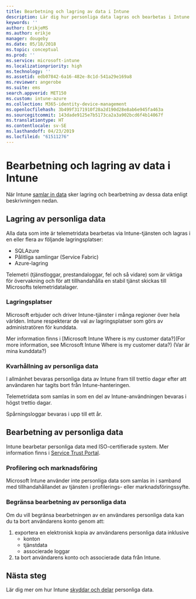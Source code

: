 ```yaml
---
title: Bearbetning och lagring av data i Intune
description: Lär dig hur personliga data lagras och bearbetas i Intune.
keywords: ''
author: ErikjeMS
ms.author: erikje
manager: dougeby
ms.date: 05/18/2018
ms.topic: conceptual
ms.prod: ''
ms.service: microsoft-intune
ms.localizationpriority: high
ms.technology: ''
ms.assetid: edb07842-6a16-482e-8c1d-541a29e169a8
ms.reviewer: angerobe
ms.suite: ems
search.appverid: MET150
ms.custom: intune-azure
ms.collection: M365-identity-device-management
ms.openlocfilehash: 3b499f3171910f28a2d190d28e8ab6e945fa463a
ms.sourcegitcommit: 143dade9125e7b5173ca2a3a902bcd6f4b14067f
ms.translationtype: HT
ms.contentlocale: sv-SE
ms.lasthandoff: 04/23/2019
ms.locfileid: "61511276"
---
```

# <a name="data-storage-and-processing-in-intune"></a>Bearbetning och lagring av data i Intune

När Intune [samlar in data](privacy-data-collect.md) sker lagring och bearbetning av dessa data enligt beskrivningen nedan.

## <a name="storing-personal-data"></a>Lagring av personliga data

Alla data som inte är telemetridata bearbetas via Intune-tjänsten och lagras i en eller flera av följande lagringsplatser: 

- SQLAzure 
- Pålitliga samlingar (Service Fabric)  
- Azure-lagring 

Telemetri (tjänstloggar, prestandaloggar, fel och så vidare) som är viktiga för övervakning och för att tillhandahålla en stabil tjänst skickas till Microsofts telemetridatalager.

### <a name="storage-locations"></a>Lagringsplatser

Microsoft erbjuder och driver Intune-tjänster i många regioner över hela världen. Intune respekterar de val av lagringsplatser som görs av administratören för kunddata.

Mer information finns i [Microsoft Intune Where is my customer data?](For more information, see Microsoft Intune Where is my customer data?) (Var är mina kunddata?)

### <a name="personal-data-retention"></a>Kvarhållning av personliga data

I allmänhet bevaras personliga data av Intune fram till trettio dagar efter att användaren har tagits bort från Intune-hanteringen.

Telemetridata som samlas in som en del av Intune-användningen bevaras i högst trettio dagar.

Spårningsloggar bevaras i upp till ett år.

## <a name="processing-personal-data"></a>Bearbetning av personliga data

Intune bearbetar personliga data med ISO-certifierade system. Mer information finns i [Service Trust Portal](https://www.microsoft.com/en-us/TrustCenter/stp).

### <a name="profiling-and-marketing"></a>Profilering och marknadsföring

Microsoft Intune använder inte personliga data som samlas in i samband med tillhandahållandet av tjänsten i profilerings- eller marknadsföringssyfte. 

### <a name="restrict-processing-of-personal-data"></a>Begränsa bearbetning av personliga data

Om du vill begränsa bearbetningen av en användares personliga data kan du ta bort användarens konto genom att:
1. exportera en elektronisk kopia av användarens personliga data inklusive
    - konton
    - tjänstdata
    - associerade loggar
2. ta bort användarens konto och associerade data från Intune.

## <a name="next-steps"></a>Nästa steg

Lär dig mer om hur Intune [skyddar och delar](privacy-data-secure-share.md) personliga data. 
